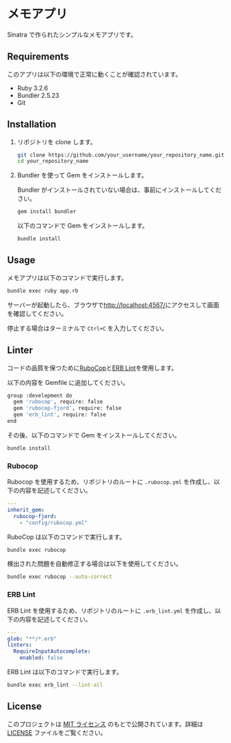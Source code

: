 # メモアプリ

Sinatra で作られたシンプルなメモアプリです。

## Requirements

このアプリは以下の環境で正常に動くことが確認されています。

- Ruby 3.2.6
- Bundler 2.5.23
- Git

## Installation

1. リポジトリを clone します。

   ```bash
   git clone https://github.com/your_username/your_repository_name.git
   cd your_repository_name
   ```

2. Bundler を使って Gem をインストールします。

   Bundler がインストールされていない場合は、事前にインストールしてください。

   ```bash
   gem install bundler
   ```

   以下のコマンドで Gem をインストールします。

   ```bash
   bundle install
   ```

## Usage

メモアプリは以下のコマンドで実行します。

```bash
bundle exec ruby app.rb
```

サーバーが起動したら、ブラウザで[http://localhost:4567/](http://localhost:4567/)にアクセスして画面を確認してください。

停止する場合はターミナルで `Ctrl+C` を入力してください。

## Linter

コードの品質を保つために[RuboCop](https://github.com/rubocop/rubocop)と[ERB Lint](https://github.com/Shopify/erb-lint)を使用します。

以下の内容を Gemfile に追加してください。

```bash
group :development do
  gem 'rubocop', require: false
  gem 'rubocop-fjord', require: false
  gem 'erb_lint', require: false
end
```

その後、以下のコマンドで Gem をインストールしてください。

```bash
bundle install
```

### Rubocop

Rubocop を使用するため、リポジトリのルートに `.rubocop.yml` を作成し、以下の内容を記述してください。

```yml
---
inherit_gem:
  rubocop-fjord:
    - "config/rubocop.yml"
```

RuboCop は以下のコマンドで実行します。

```bash
bundle exec rubocop
```

検出された問題を自動修正する場合は以下を使用してください。

```bash
bundle exec rubocop --auto-correct
```

### ERB Lint

ERB Lint を使用するため、リポジトリのルートに `.erb_lint.yml` を作成し、以下の内容を記述してください。

```yml
---
glob: "**/*.erb"
linters:
  RequireInputAutocomplete:
    enabled: false
```

ERB Lint は以下のコマンドで実行します。

```bash
bundle exec erb_lint --lint-all
```

## License

このプロジェクトは [MIT ライセンス](https://opensource.org/license/MIT) のもとで公開されています。詳細は [LICENSE](./LICENSE) ファイルをご覧ください。
